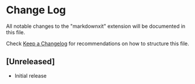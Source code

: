 # Change Log

All notable changes to the "markdownxit" extension will be documented in this file.

Check [Keep a Changelog](http://keepachangelog.com/) for recommendations on how to structure this file.

## [Unreleased]

- Initial release